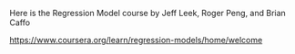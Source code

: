 Here is the Regression Model course by Jeff Leek, Roger Peng, and Brian Caffo

https://www.coursera.org/learn/regression-models/home/welcome